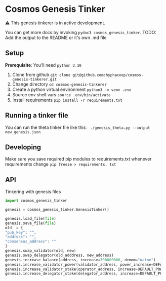 # Cosmos Genesis Tinker

⚠️ This genesis tinkerer is in active development. 

You can get more docs by invoking `pydoc3 cosmos_genesis_tinker`.
TODO: Add the output to the README or it's own .md file

## Setup
**Prerequisite**: You'll need `python 3.10`

1. Clone from github `git clone git@github.com:hyphacoop/cosmos-genesis-tinkerer.git`
2. Change directory `cd cosmos-genesis-tinkerer`
3. Create a python virtual environment `python3 -m venv .env`
4. Source env shell vars  `source .env/bin/activate`
5. Install requirements `pip install -r requirements.txt`

## Running a tinker file

You can run the theta tinker file like this: ` ./genesis_theta.py --output new_genesis.json`

## Developing

Make sure you save required pip modules to requirements.txt whenever requirements change `pip freeze > requirements. txt`
## API

Tinkering with genesis files

```python
import cosmos_genesis_tinker

genesis = cosmos_genesis_tinker.GenesisTinker()

genesis.load_file(file)
genesis.save_file(file)
old  = {
"pub_key": "",
"address": "",
"consensus_address": ""
}
genesis.swap_validator(old, new)
genesis.swap_delegator(old_adddress, new_address)
genesis.increase_balance(address, increase=300000000, denom="uatom")
genesis.increase_validator_power(validator_address, power_increase=DEFAULT_POWER)
genesis.increase_validator_stake(operator_address, increase=DEFAULT_POWER*POWER_TO_TOKENS)
genesis.increase_delegator_stake(delegator_address, increase=DEFAULT_POWER*POWER_TO_TOKENS)
```
